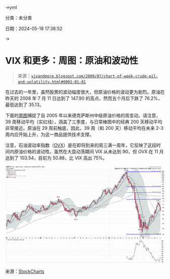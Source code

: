 →yml

分类：未分类

日期：2024-05-18 17:38:52

→

# VIX 和更多：周图：原油和波动性

> 来源：[`vixandmore.blogspot.com/2009/07/chart-of-week-crude-oil-and-volatility.html#0001-01-01`](http://vixandmore.blogspot.com/2009/07/chart-of-week-crude-oil-and-volatility.html#0001-01-01)

在过去的一年里，虽然股票的波动幅度很大，但原油价格的波动更为剧烈。原油在昨天的 2008 年 7 月 11 日达到了 147.90 的高点，然而五个月后下跌了 76.2%，最低达到了 35.13。

下面的[周图](http://vixandmore.blogspot.com/search/label/chart%20of%20the%20week)捕捉了自 2005 年以来德克萨斯州中级原油价格的周变动。请注意，39 周移动平均（实红线），涵盖了三季度，与日常棒图中的经典 200 天移动平均非常接近。原油在 29 周前触底，因此，39 周（和 200 天）移动平均在未来 2-3 周内应开始上升，为这一商品提供技术支撑。

注意，石油波动率指数（[OVX](http://vixandmore.blogspot.com/search/label/OVX)）是在即将到来的周三满一周年，它反映了这段时间内原油价格的波动性。虽然在大盘动荡期间 VIX 从未达到 90，但 OVX 在 11 月达到了 103.54，目前为 50.88，比 VIX 高出 75%。

![](img/63d20c96664a7ee585ad9b27ea2b96a0.png)

来源：[StockCharts](http://vixandmore.blogspot.com/search/label/source%3A%20StockCharts)
